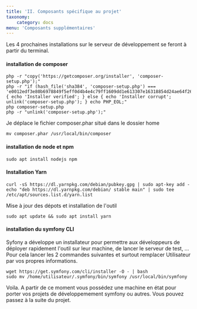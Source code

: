 ```yaml
---
title: 'II. Composants spécifique au projet'
taxonomy:
    category: docs
menu: 'Composants supplémentaires'
---
```


Les 4 prochaines installations sur le serveur de développement se feront à partir du terminal.  

#### installation de composer

	php -r "copy('https://getcomposer.org/installer', 'composer-setup.php');" 
	php -r "if (hash_file('sha384', 'composer-setup.php') === 'e0012edf3e80b6978849f5eff0d4b4e4c79ff1609dd1e613307e16318854d24ae64f26d17af3ef0bf7cfb710ca74755a') { echo 'Installer verified'; } else { echo 'Installer corrupt'; unlink('composer-setup.php'); } echo PHP_EOL;"
	php composer-setup.php
	php -r "unlink('composer-setup.php');"

Je déplace le fichier composer.phar situé dans le dossier home

	mv composer.phar /usr/local/bin/composer

#### installation de node et npm

	sudo apt install nodejs npm
    
#### Installation Yarn

	curl -sS https://dl.yarnpkg.com/debian/pubkey.gpg | sudo apt-key add -  
    echo "deb https://dl.yarnpkg.com/debian/ stable main" | sudo tee /etc/apt/sources.list.d/yarn.list

Mise à jour des dépots et installation de l'outil

    sudo apt update && sudo apt install yarn

#### installation du symfony CLI
Syfony a développe un installateur pour permettre aux développeurs de déployer rapidement l'outil sur leur machine, de lancer le serveur de test, ... Pour cela lancer les 2 commandes suivantes et surtout remplacer Utilisateur par vos propres informations.

    wget https://get.symfony.com/cli/installer -O - | bash
    sudo mv /home/utilisateur/.symfony/bin/symfony /usr/local/bin/symfony

Voila. A partir de ce moment vous possédez une machine en état pour porter vos projets de développemement symfony ou autres. Vous pouvez passez à la suite du projet.